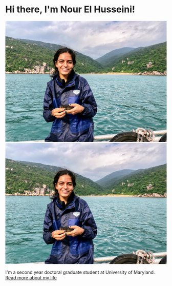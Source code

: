 # Hi there, I'm Nour El Husseini!

![](https://github.com/nelhusseini/nelhusseini.github.io/blob/main/images/IMG_4878_Original.jpg)
![](/images/IMG_4878_Original.jpg)

I'm a second year doctoral graduate student at University of Maryland.  [Read more about my life](https://nelhusseini.github.io/about/)


